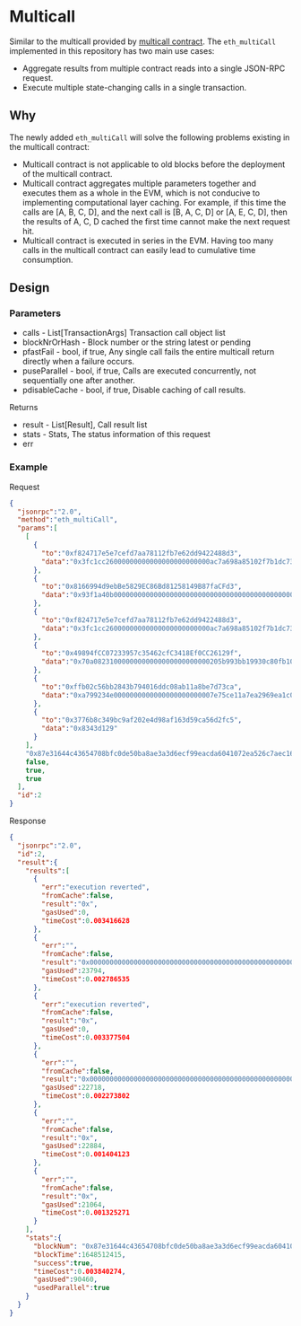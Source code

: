 # Multicall

Similar to the multicall provided by [multicall contract](https://github.com/mds1/multicall). The `eth_multiCall` implemented in this repository has two main use cases:
* Aggregate results from multiple contract reads into a single JSON-RPC request.
* Execute multiple state-changing calls in a single transaction.

## Why 
The newly added `eth_multiCall` will solve the following problems existing in the multicall contract:
* Multicall contract is not applicable to old blocks before the deployment of the multicall contract.
* Multicall contract aggregates multiple parameters together and executes them as a whole in the EVM, which is not conducive to implementing computational layer caching.
For example, if this time the calls are [A, B, C, D], and the next call is [B, A, C, D] or [A, E, C, D], then the results of A, C, D cached the first time cannot make the next request hit.
* Multicall contract is executed in series in the EVM. Having too many calls in the multicall contract can easily lead to cumulative time consumption.

## Design
### Parameters

- calls - List[TransactionArgs] Transaction call object list
- blockNrOrHash - Block number or the string latest or pending
- pfastFail - bool, if true, Any single call fails the entire multicall return directly when a failure occurs.
- puseParallel - bool, if true, Calls are executed concurrently, not sequentially one after another.
- pdisableCache - bool, if true, Disable caching of call results.

Returns
- result - List[Result], Call result list
- stats - Stats, The status information of this request
- err 

### Example
Request
``` json
{
  "jsonrpc":"2.0",
  "method":"eth_multiCall",
  "params":[
    [
      {
        "to":"0xf824717e5e7cefd7aa78112fb7e62dd9422488d3",
        "data":"0x3fc1cc26000000000000000000000000ac7a698a85102f7b1dc7345e7f17ebca74e5a9e7000000000000000000000000000000000000000000000000000000000000041f000000000000000000000000000000000000000000000000000000000000000100000000000000000000000004068da6c83afcfa0e13ba15a6696662335d5b75000000000000000000000000000000000000000000000000000000001dcd650000000000000000000000000000000000000000000000000000000000636b1b8d"
      },
      {
        "to":"0x8166994d9ebBe5829EC86Bd81258149B87faCFd3",
        "data":"0x93f1a40b00000000000000000000000000000000000000000000000000000000000000370000000000000000000000004f2769e87c7d96ed9ca72084845ee05e7de5dda2"
      },
      {
        "to":"0xf824717e5e7cefd7aa78112fb7e62dd9422488d3",
        "data":"0x3fc1cc26000000000000000000000000ac7a698a85102f7b1dc7345e7f17ebca74e5a9e7000000000000000000000000000000000000000000000000000000000000041f000000000000000000000000000000000000000000000000000000000000000100000000000000000000000004068da6c83afcfa0e13ba15a6696662335d5b75000000000000000000000000000000000000000000000000000000001dcd650000000000000000000000000000000000000000000000000000000000636b1b8d"
      },
      {
        "to":"0x49894fCC07233957c35462cfC3418Ef0CC26129f",
        "data":"0x70a08231000000000000000000000000205b993bb19930c80fb10ddf4f4c423e49c4caac"
      },
      {
        "to":"0xffb02c56bb2843b794016ddc08ab11a8be7d73ca",
        "data":"0xa799234e0000000000000000000000007e75ce11a7ea2969ea1c0e5b3a9ed4c45ec8363b0000000000000000000000000000000000000000000000a2a15d09519be00000000000000000000000000000000000000000000000000000000000002490181a000000000000000000000000d34ec5fda2e2f1098cd8ba4b883993cc0b9ec8c3000000000000000000000000f6f67f5639caf9bf36e7e32992cb7fa2d7d9df3500000000000000000000000000000000000000000000000000000000000026de00000000000000000000000000000000000000000000000000000000636b1c99"
      },
      {
        "to":"0x3776b8c349bc9af202e4d98af163d59ca56d2fc5",
        "data":"0x8343d129"
      }
    ],
    "0x87e31644c43654708bfc0de50ba8ae3a3d6ecf99eacda6041072ea526c7aec16",
    false,
    true,
    true
  ],
  "id":2
}
``` 
Response
```json
{
  "jsonrpc":"2.0",
  "id":2,
  "result":{
    "results":[
      {
        "err":"execution reverted",
        "fromCache":false,
        "result":"0x",
        "gasUsed":0,
        "timeCost":0.003416628
      },
      {
        "err":"",
        "fromCache":false,
        "result":"0x00000000000000000000000000000000000000000000000000000000000000000000000000000000000000000000000000000000000000000000000000000000",
        "gasUsed":23794,
        "timeCost":0.002786535
      },
      {
        "err":"execution reverted",
        "fromCache":false,
        "result":"0x",
        "gasUsed":0,
        "timeCost":0.003377504
      },
      {
        "err":"",
        "fromCache":false,
        "result":"0x0000000000000000000000000000000000000000000000000000000000000000",
        "gasUsed":22718,
        "timeCost":0.002273802
      },
      {
        "err":"",
        "fromCache":false,
        "result":"0x",
        "gasUsed":22884,
        "timeCost":0.001404123
      },
      {
        "err":"",
        "fromCache":false,
        "result":"0x",
        "gasUsed":21064,
        "timeCost":0.001325271
      }
    ],
    "stats":{
      "blockNum": "0x87e31644c43654708bfc0de50ba8ae3a3d6ecf99eacda6041072ea526c7aec16",
      "blockTime":1648512415,
      "success":true,
      "timeCost":0.003840274,
      "gasUsed":90460,
      "usedParallel":true
    }
  }
}
```